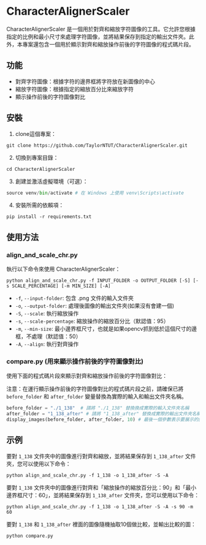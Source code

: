 # CharacterAlignerScaler

CharacterAlignerScaler 是一個用於對齊和縮放字符圖像的工具。它允許您根據指定的比例和最小尺寸來處理字符圖像，並將結果保存到指定的輸出文件夾。此外，本專案還包含一個用於顯示對齊和縮放操作前後的字符圖像的程式碼片段。

## 功能

- 對齊字符圖像：根據字符的邊界框將字符放在新圖像的中心
- 縮放字符圖像：根據指定的縮放百分比來縮放字符
- 顯示操作前後的字符圖像對比

## 安裝

1. clone這個專案：
```
git clone https://github.com/TaylorNTUT/CharacterAlignerScaler.git
```

2. 切換到專案目錄：
```
cd CharacterAlignerScaler
```

3. 創建並激活虛擬環境（可選）：
```python -m venv venv
source venv/bin/activate # 在 Windows 上使用 venv\Scripts\activate
```

4. 安裝所需的依賴項：
```
pip install -r requirements.txt
```


## 使用方法

### align_and_scale_chr.py

執行以下命令來使用 CharacterAlignerScaler：
```
python align_and_scale_chr.py -f INPUT_FOLDER -o OUTPUT_FOLDER [-S] [-s SCALE_PERCENTAGE] [-m MIN_SIZE] [-A]
```
- `-f`, `--input-folder`: 包含 .png 文件的輸入文件夾
- `-o`, `--output-folder`: 處理後圖像的輸出文件夾(如果沒有會建一個)
- `-S`, `--scale`: 執行縮放操作
- `-s`, `--scale-percentage`: 縮放操作的縮放百分比（默認值：95）
- `-m`, `--min-size`: 最小邊界框尺寸，也就是如果opencv抓到低於這個尺寸的邊框，不處理（默認值：50）
- `-A`, `--align`: 執行對齊操作


### compare.py (用來顯示操作前後的字符圖像對比)

使用下面的程式碼片段來顯示對齊和縮放操作前後的字符圖像對比：

注意：在運行顯示操作前後的字符圖像對比的程式碼片段之前，請確保已將 `before_folder` 和 `after_folder` 變量替換為實際的輸入和輸出文件夾名稱。

```python
before_folder = "./1_138"  # 請將 "./1_138" 替換換成實際的輸入文件夾名稱
after_folder = "1_138_after" # 請將 "1_138_after" 替換成實際的輸出文件夾名稱
display_images(before_folder, after_folder, 10) # 最後一個參數表示要展示的圖像對的數量
```


## 示例

要對 `1_138` 文件夾中的圖像進行對齊和縮放，並將結果保存到 `1_138_after` 文件夾，您可以使用以下命令：
```
python align_and_scale_chr.py -f 1_138 -o 1_138_after -S -A
```

要對 `1_138` 文件夾中的圖像進行對齊和「縮放操作的縮放百分比：90」和「最小邊界框尺寸：60」，並將結果保存到 `1_138_after` 文件夾，您可以使用以下命令：
```
python align_and_scale_chr.py -f 1_138 -o 1_138_after -S -A -s 90 -m 60
```

要對 `1_138` 和 `1_138_after` 裡面的圖像隨機抽取10個做比較，並輸出比較的圖：
```
python compare.py
```








